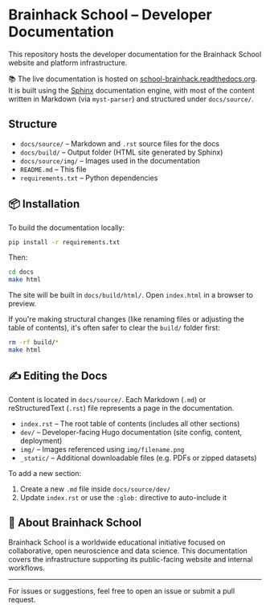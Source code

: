 # Brainhack School – Developer Documentation

This repository hosts the developer documentation for the Brainhack School website and platform infrastructure.

📚 The live documentation is hosted on [school-brainhack.readthedocs.org](https://school-brainhack.readthedocs.org). It is built using the [Sphinx](https://www.sphinx-doc.org) documentation engine, with most of the content written in Markdown (via `myst-parser`) and structured under `docs/source/`.

## Structure

* `docs/source/` – Markdown and `.rst` source files for the docs
* `docs/build/` – Output folder (HTML site generated by Sphinx)
* `docs/source/img/` – Images used in the documentation
* `README.md` – This file
* `requirements.txt` – Python dependencies

## 📦 Installation

To build the documentation locally:

```bash
pip install -r requirements.txt
```

Then:

```bash
cd docs
make html
```

The site will be built in `docs/build/html/`. Open `index.html` in a browser to preview.

If you're making structural changes (like renaming files or adjusting the table of contents), it's often safer to clear the `build/` folder first:

```bash
rm -rf build/*
make html
```

## ✍️ Editing the Docs

Content is located in `docs/source/`. Each Markdown (`.md`) or reStructuredText (`.rst`) file represents a page in the documentation.

* `index.rst` – The root table of contents (includes all other sections)
* `dev/` – Developer-facing Hugo documentation (site config, content, deployment)
* `img/` – Images referenced using `img/filename.png`
* `_static/` – Additional downloadable files (e.g. PDFs or zipped datasets)

To add a new section:

1. Create a new `.md` file inside `docs/source/dev/`
2. Update `index.rst` or use the `:glob:` directive to auto-include it

## 🧠 About Brainhack School

Brainhack School is a worldwide educational initiative focused on collaborative, open neuroscience and data science. This documentation covers the infrastructure supporting its public-facing website and internal workflows.

---

For issues or suggestions, feel free to open an issue or submit a pull request.
